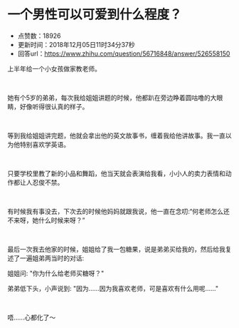 # 一个男性可以可爱到什么程度？
- 点赞数：18926
- 更新时间：2018年12月05日11时34分37秒
- 回答url：https://www.zhihu.com/question/56716848/answer/526558150
<body>
 <p data-pid="PuJ3uV6y">上半年给一个小女孩做家教老师。</p>
 <p class="ztext-empty-paragraph"><br></p>
 <p data-pid="8LWW5dnV">她有个5岁的弟弟，每次我给姐姐讲题的时候，他都趴在旁边睁着圆咕噜的大眼睛，好像听得很认真的样子。</p>
 <p class="ztext-empty-paragraph"><br></p>
 <p data-pid="WpVgMWbl">等到我给姐姐讲完题，他就会拿出他的英文故事书，缠着我给他讲故事。我一直以为他特别喜欢学英语。</p>
 <p class="ztext-empty-paragraph"><br></p>
 <p data-pid="9Q1W2RhQ">只要学校里教了新的小品和舞蹈，他当天就会表演给我看，小小人的卖力表情和动作都让人忍俊不禁。</p>
 <p class="ztext-empty-paragraph"><br></p>
 <p data-pid="PJ0lCi8N">有时候我有事没去，下次去的时候他妈妈就跟我说，他一直在念叨:“何老师怎么还不来呀，她什么时候来呀？”</p>
 <p class="ztext-empty-paragraph"><br></p>
 <p data-pid="0zbDl71P">最后一次我去他家的时候，姐姐给了我一包糖果，说是弟弟买给我的，然后给我复述了一遍姐弟两当时的对话:</p>
 <p data-pid="lYLDvT4R">姐姐问: "你为什么给老师买糖呀？"</p>
 <p data-pid="B53ZA687">弟弟低下头，小声说到: "因为……因为我喜欢老师，可是喜欢有什么用呢……"</p>
 <p class="ztext-empty-paragraph"><br></p>
 <p data-pid="1ka7t0F7">唔……心都化了～</p>
 <p></p>
 <p></p>
</body>